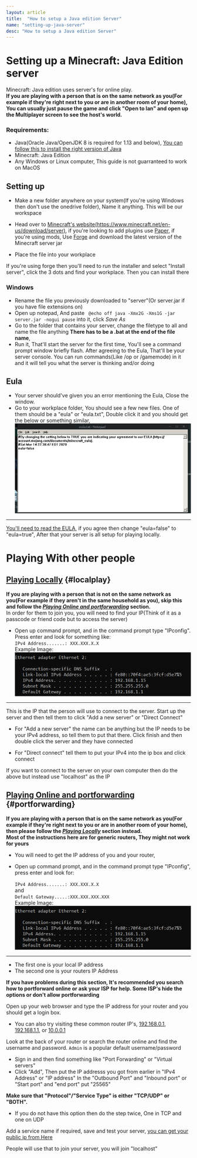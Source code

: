 ```yaml
---
layout: article
title:  "How to setup a Java edition Server"
name: "setting-up-java-server"
desc: "How to setup a Java edition Server"
---
```


# Setting up a Minecraft: Java Edition server
Minecraft: Java edition uses server's for online play.
<br>**If you are playing with a person that is on the same network as you(For example if they're right next to you or are in another room of your home), You can usually just pause the game and click "Open to lan" and open up the Multiplayer screen to see the host's world.**

### Requirements:

* Java(Oracle Java/OpenJDK 8 is required for 1.13 and below), [You can follow this to install the right version of Java](/help/installing-java/)
* Minecraft: Java Edition
* Any Windows or Linux computer, This guide is not guarranteed to work on MacOS

## Setting up 
* Make a new folder anywhere on your system(If you're using Windows then don't use the onedrive folder), Name it anything. This will be our workspace
* Head over to [Minecraft's website(https://www.minecraft.net/en-us/download/server)](https://www.minecraft.net/en-us/download/server), if you're looking to add plugins use [Paper](https://papermc.io/), if you're using mods, Use [Forge](https://files.minecraftforge.net/maven/net/minecraftforge/forge/) and download the latest version of the Minecraft server jar

* Place the file into your workplace

If you're using forge then you'll need to run the installer and select "Install server", click the 3 dots and find your workplace. Then you can install there


### Windows
* Rename the file you previously downloaded to "server"(Or server.jar if you have file extensions on)
* Open up notepad, And paste ``` @echo off
java -Xmx2G -Xms1G -jar server.jar -nogui
pause``` into it, click *Save As* 
* Go to the folder that contains your server, change the filetype to all and name the file anything **There has to be a .bat at the end of the file name**, 
* Run it, That'll start the server for the first time, You'll see a command prompt window briefly flash. After agreeing to the Eula, That'll be your server console. You can run commands(Like /op or /gamemode) in it and it will tell you what the server is thinking and/or doing

## Eula
* Your server should've given you an error mentioning the Eula, Close the window.
* Go to your workplace folder, You should see a few new files. One of them should be a "eula" or "eula.txt", Double click it and you should get the below or something similar,
![Eula](/static/images/help/setting-up-server/eula.png)

---

[You'll need to read the EULA](https://account.mojang.com/documents/minecraft_eula), if you agree then change "eula=false" to "eula=true", After that your server is all setup for playing locally.

# Playing With other people

## [Playing Locally](#localplay) {#localplay}

**If you are playing with a person that is not on the same network as you(For example if they aren't in the same household as you), skip this and follow the [*Playing Online and portforwarding*](#portforwarding) section.**<br>
In order for them to join you, you will need to find your IP(Think of it as a passcode or friend code but to access the server)<br>
* Open up command prompt, and in the command prompt type "IPconfig". Press enter and look for something like:<br>
`IPv4 Address.......: XXX.XXX.X.X` <br>
Example Image:<br>
![Example](/static/images/help/setting-up-server/ipconfig.png)<br>

---

This is the IP that the person will use to connect to the server.
Start up the server and then tell them to click "Add a new server" or "Direct Connect"
* For "Add a new server" the name can be anything but the IP needs to be your IPv4 address, so tell them to put that there. Click finish and then double click the server and they have connected

* For "Direct connect" tell them to put your IPv4 into the ip box and click connect<br>

If you want to connect to the server on your own computer then do the above but instead use "localhost" as the IP

## [Playing Online and portforwarding](#portforwarding) {#portforwarding}


**If you are playing with a person that is on the same network as you(For example if they're right next to you or are in another room of your home), then please follow the [*Playing Locally*](#localplay) section instead.<br>
Most of the instructions here are for generic routers, They might not work for yours**<br>

* You will need to get the IP address of you and your router, <br>

* Open up command prompt, and in the command prompt type "IPconfig", press enter and look for:<br>

	`IPv4 Address.......: XXX.XXX.X.X`<br>
	and<br>
	`Default Gateway.....:XXX.XXX.XXX.XXX`<br>
	Example Image:<br>
![Example](/static/images/help/setting-up-server/ipconfig.png)

---




* The first one is your local IP address
* The second one is your routers IP Address

**If you have problems during this section, It's recommended you search how to portforward online or ask your ISP for help. Some ISP's hide the options or don't allow portforwarding**

Open up your web browser and type the IP address for your router and you should get a login box.<br>
* You can also try visiting these common router IP's, [192.168.0.1](https://192.168.0.1), [192.168.1.1](https://192.168.1.1), or [10.0.0.1](https://10.0.0.1)



Look at the back of your router or search the router online and find the username and password. `Admin` is a popular default username/password

* Sign in and then find something like "Port Forwarding" or "Virtual servers" 
* Click "Add", Then put the IP addresss you got from earlier in "IPv4 Address" or "IP address"
In the "Outbound Port" and "Inbound port" or "Start port" and "end port" put "25565"<br>

**Make sure that "Protocol"/"Service Type" is either "TCP/UDP" or "BOTH".** 
* If you do not have this option then do the step twice, One in TCP and one on UDP

Add a service name if required, save and test your server, [you can get your public ip from Here](https://duckduckgo.com/?q=what+is+my+ip)<br>

People will use that to join your server, you will join "localhost"

